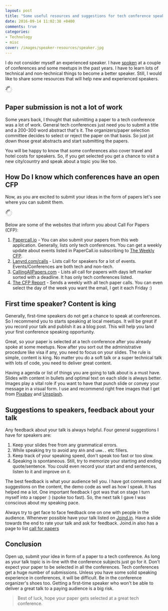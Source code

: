 ```yaml
---
layout: post
title: "Some useful resources and suggestions for tech conference speakers and aspiring speakers"
date: 2016-09-14 11:02:38 +0400
comments: true
categories:
- Technology
- misc
cover: /images/speaker-resources/speaker.jpg
---
```


I do not consider myself an experienced speaker. I have [spoken](http://geshan.com.np/blog/categories/talks/) at a couple of conferences and some meetups in the past years. I have to learn lots of technical and non-technical things to become a better speaker. Still, I would like to share some resources that will help new and experienced speakers.

<img class="center" src="/images/generic/loading.gif" data-echo="/images/speaker-resources/speaker.jpg" title="Some resources for conference speakers" alt="Some resources for conference speakers">

<!-- more -->

## Paper submission is not a lot of work

Some years back, I thought that submitting a paper to a tech conference was a lot of work. General tech conferences just need you to submit a title and a 200-300 word abstract that's it. The organizers/paper selection committee decides to select or reject the paper on that basis. So just jot down those great abstracts and start submitting the papers.

You will be happy to know that some conferences also cover travel and hotel costs for speakers. So, if you get selected you get a chance to visit a new city/country and speak about a topic you like too.

## How Do I know which conferences have an open CFP

Now, as you are excited to submit your ideas in the form of papers let's see where you can submit them.

<img class="center" src="/images/generic/loading.gif" data-echo="/images/speaker-resources/cfp.jpg" title="Call for papers for a tech conference" alt="Call for papers for a tech conference">

Below are some of the websites that inform you about Call For Papers (CFP):

1. [Papercall.io](http://papercall.io/) - You can also submit your papers from this web application. Generally, lists only tech conferences. You can get a weekly update about events listed in PaperCall.io subscribing to [The Weekly CFP](http://theweeklycfp.com/).
1. [Lanyrd.com/calls](http://lanyrd.com/calls/) - Lists call for speakers for a lot of events. Events/Conferences are both tech and non-tech.
1. [CallingAllPapers.com](http://callingallpapers.com/) - Lists all call for papers with days left marker sorted with a deadline. It has only tech conferences listed.
1. [The CFP Report](https://thecfpreport.com/) - Sends a weekly with all tech paper calls. You can even select the day of the week you want the email, I get it each Friday :)

## First time speaker? Content is king

Generally, first-time speakers do not get a chance to speak at conferences. So I recommend you to starts speaking at local meetups. It will be great if you record your talk and publish it as a blog post. This will help you land your first conference speaking opportunity.

Great, so your paper is selected at a tech conference after you already spoke at some meetups. Now after you sort out the administrative procedure like visa if any, you need to focus on your slides. The rule is simple, content is king. No matter you do a soft talk or a super technical talk with lots of code, you need to deliver great content.

Having a agenda or list of things you are going to talk about is a must have. Slides with content in bullets and optimal text on each slide is always better. Images play a vital role if you want to have that punch slide or convey your message in a visual form. I use and recommend right free images that I get from [Pixabay](https://pixabay.com) and [Unsplash](https://unsplash.com/).

## Suggestions to speakers, feedback about your talk

Any feedback about your talk is always helpful. Four general suggestions I have for speakers are:

1. Keep your slides free from any grammatical errors.
1. While speaking try to avoid any `Ahh` and `umm..` etc fillers.
1. Keep track of your speaking speed, don't speak too fast or too slow.
1. Speaking is spontaneous. Still, try to memorize your starting and ending quote/sentence. You could even record your start and end sentences, listen to it and improve on it.

The best feedback is what your audience tell you. I have got comments and suggestions on the content, the demo code as well as how I speak. It has helped me a lot. One important feedback I got was that on stage I turn myself into a rapper :) (spoke too fast). So, the next talk I gave I was conscious about my speaking pace.

Always try to get face to face feedback one on one with people in the audience. Whenever possible have your talk listed on [Joind.in](https://joind.in). Have a slide towards the end to rate your talk and ask for feedback. Joind.in also has a page to list [call for papers](https://joind.in/event/callforpapers)

## Conclusion

Open up, submit your idea in form of a paper to a tech conference. As long as your talk topic is in-line with the conference subjects just go for it. Don't expect your paper to be selected in all the conferences. Tech conferences get a huge number of submissions. Unless you have some solid speaking experience in conferences, it will be difficult. Be in the conference organizer's shoes too. Getting a first-time speaker who won't be able to deliver a great talk to a paying audience is a big risk.

> Best of luck, hope your paper gets selected at a great tech conference.
